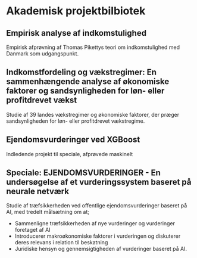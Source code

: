 # Akademisk projektbilbiotek

## Empirisk analyse af indkomstulighed
Empirisk afprøvning af Thomas Pikettys teori om indkomstulighed med Danmark som udgangspunkt.

## Indkomstfordeling og vækstregimer: En sammenhængende analyse af økonomiske faktorer og sandsynligheden for løn- eller profitdrevet vækst
Studie af 39 landes vækstregimer og økonomiske faktorer, der præger sandsynligheden for løn- eller profitdrevet vækstregime.

## Ejendomsvurderinger ved XGBoost
Indledende projekt til speciale, afprøvede maskinelt 

## Speciale: EJENDOMSVURDERINGER - En undersøgelse af et vurderingssystem baseret på neurale netværk
Studie af træfsikkerheden ved offentlige ejendomsvurderinger baseret på AI, med tredelt målsætning om at;
* Sammenligne træfsikkerheden af nye vurderinger og vurderinger foretaget af AI
* Introducerer makroøkonomiske faktorer i vurderingen og diskuterer deres relevans i relation til beskatning
* Juridiske hensyn og gennemsigtigheden af vurderinger baseret på AI.

